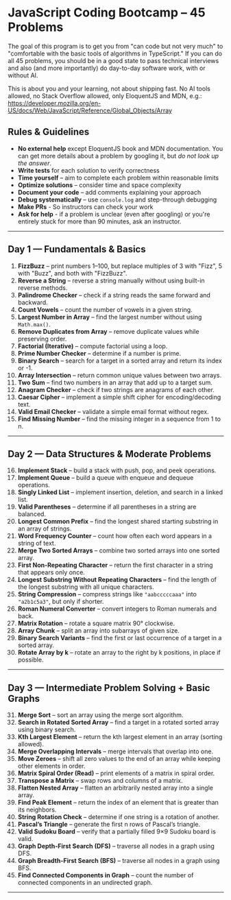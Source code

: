# JavaScript Coding Bootcamp – 45 Problems

The goal of this program is to get you from "can code but not very much" to
"comfortable with the basic tools of algorithms in TypeScript." If you can do
all 45 problems, you should be in a good state to pass technical interviews and
also (and more importantly) do day-to-day software work, with or without AI.

This is about you and your learning, not about shipping fast.
No AI tools allowed, no Stack Overflow allowed, only EloquentJS and MDN, e.g.:  
https://developer.mozilla.org/en-US/docs/Web/JavaScript/Reference/Global_Objects/Array  

## Rules & Guidelines

- **No external help** except EloquentJS book and MDN documentation. You can get more details about a problem by googling it, but _do not look up the answer_.
- **Write tests** for each solution to verify correctness  
- **Time yourself** – aim to complete each problem within reasonable limits  
- **Optimize solutions** – consider time and space complexity  
- **Document your code** – add comments explaining your approach  
- **Debug systematically** – use `console.log` and step-through debugging  
- **Make PRs** - So instructors can check your work
- **Ask for help** - if a problem is unclear (even after googling) or you're entirely stuck for more than 90 minutes, ask an instructor.

---

## Day 1 — Fundamentals & Basics

1. **FizzBuzz** – print numbers 1–100, but replace multiples of 3 with "Fizz", 5 with "Buzz", and both with "FizzBuzz".  
2. **Reverse a String** – reverse a string manually without using built-in reverse methods.  
3. **Palindrome Checker** – check if a string reads the same forward and backward.  
4. **Count Vowels** – count the number of vowels in a given string.  
5. **Largest Number in Array** – find the largest number without using `Math.max()`.  
6. **Remove Duplicates from Array** – remove duplicate values while preserving order.  
7. **Factorial (Iterative)** – compute factorial using a loop.  
8. **Prime Number Checker** – determine if a number is prime.  
9. **Binary Search** – search for a target in a sorted array and return its index or -1.  
10. **Array Intersection** – return common unique values between two arrays.  
11. **Two Sum** – find two numbers in an array that add up to a target sum.  
12. **Anagram Checker** – check if two strings are anagrams of each other.  
13. **Caesar Cipher** – implement a simple shift cipher for encoding/decoding text.  
14. **Valid Email Checker** – validate a simple email format without regex.  
15. **Find Missing Number** – find the missing integer in a sequence from 1 to n.  

---

## Day 2 — Data Structures & Moderate Problems

16. **Implement Stack** – build a stack with push, pop, and peek operations.  
17. **Implement Queue** – build a queue with enqueue and dequeue operations.  
18. **Singly Linked List** – implement insertion, deletion, and search in a linked list.  
19. **Valid Parentheses** – determine if all parentheses in a string are balanced.  
20. **Longest Common Prefix** – find the longest shared starting substring in an array of strings.  
21. **Word Frequency Counter** – count how often each word appears in a string of text.  
22. **Merge Two Sorted Arrays** – combine two sorted arrays into one sorted array.  
23. **First Non-Repeating Character** – return the first character in a string that appears only once.  
24. **Longest Substring Without Repeating Characters** – find the length of the longest substring with all unique characters.  
25. **String Compression** – compress strings like `"aabcccccaaa"` into `"a2b1c5a3"`, but only if shorter.  
26. **Roman Numeral Converter** – convert integers to Roman numerals and back.  
27. **Matrix Rotation** – rotate a square matrix 90° clockwise.  
28. **Array Chunk** – split an array into subarrays of given size.  
29. **Binary Search Variants** – find the first or last occurrence of a target in a sorted array.  
30. **Rotate Array by k** – rotate an array to the right by k positions, in place if possible.  

---

## Day 3 — Intermediate Problem Solving + Basic Graphs

31. **Merge Sort** – sort an array using the merge sort algorithm.  
32. **Search in Rotated Sorted Array** – find a target in a rotated sorted array using binary search.  
33. **Kth Largest Element** – return the kth largest element in an array (sorting allowed).  
34. **Merge Overlapping Intervals** – merge intervals that overlap into one.  
35. **Move Zeroes** – shift all zero values to the end of an array while keeping other elements in order.  
36. **Matrix Spiral Order (Read)** – print elements of a matrix in spiral order.  
37. **Transpose a Matrix** – swap rows and columns of a matrix.  
38. **Flatten Nested Array** – flatten an arbitrarily nested array into a single array.  
39. **Find Peak Element** – return the index of an element that is greater than its neighbors.  
40. **String Rotation Check** – determine if one string is a rotation of another.  
41. **Pascal’s Triangle** – generate the first n rows of Pascal’s triangle.  
42. **Valid Sudoku Board** – verify that a partially filled 9×9 Sudoku board is valid.  
43. **Graph Depth-First Search (DFS)** – traverse all nodes in a graph using DFS.  
44. **Graph Breadth-First Search (BFS)** – traverse all nodes in a graph using BFS.  
45. **Find Connected Components in Graph** – count the number of connected components in an undirected graph.  

---